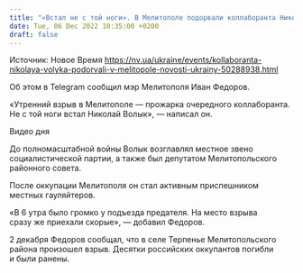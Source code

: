 ```yaml
---
title: "«Встал не с той ноги». В Мелитополе подорвали коллаборанта Николая Волыка — мэр"
date: Tue, 06 Dec 2022 10:35:00 +0200
draft: false
---
```

Источник: Новое Время https://nv.ua/ukraine/events/kollaboranta-nikolaya-volyka-podorvali-v-melitopole-novosti-ukrainy-50288938.html


Об этом в Telegram сообщил мэр Мелитополя Иван Федоров.

«Утренний взрыв в Мелитополе — прожарка очередного коллаборанта. Не с той ноги встал Николай Волык», — написал он.

 Видео дня   

До полномасштабной войны Волык возглавлял местное звено социалистической партии, а также был депутатом Мелитопольского районного совета.

После оккупации Мелитополя он стал активным приспешником местных гауляйтеров.

«В 6 утра было громко у подъезда предателя. На место взрыва сразу же приехали скорые», — добавил Федоров.

2 декабря Федоров сообщал, что в селе Терпенье Мелитопольского района произошел взрыв. Десятки российских оккупантов погибли и были ранены.
